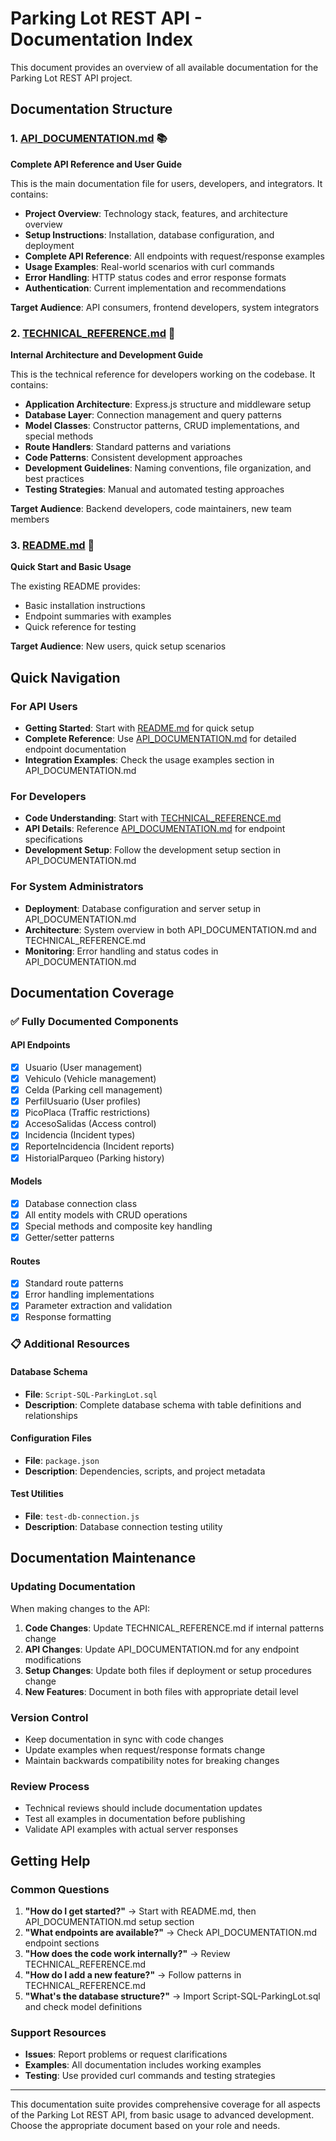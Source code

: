 # Parking Lot REST API - Documentation Index

This document provides an overview of all available documentation for the Parking Lot REST API project.

## Documentation Structure

### 1. [API_DOCUMENTATION.md](./API_DOCUMENTATION.md) 📚
**Complete API Reference and User Guide**

This is the main documentation file for users, developers, and integrators. It contains:

- **Project Overview**: Technology stack, features, and architecture overview
- **Setup Instructions**: Installation, database configuration, and deployment
- **Complete API Reference**: All endpoints with request/response examples
- **Usage Examples**: Real-world scenarios with curl commands
- **Error Handling**: HTTP status codes and error response formats
- **Authentication**: Current implementation and recommendations

**Target Audience**: API consumers, frontend developers, system integrators

### 2. [TECHNICAL_REFERENCE.md](./TECHNICAL_REFERENCE.md) 🔧
**Internal Architecture and Development Guide**

This is the technical reference for developers working on the codebase. It contains:

- **Application Architecture**: Express.js structure and middleware setup
- **Database Layer**: Connection management and query patterns
- **Model Classes**: Constructor patterns, CRUD implementations, and special methods
- **Route Handlers**: Standard patterns and variations
- **Code Patterns**: Consistent development approaches
- **Development Guidelines**: Naming conventions, file organization, and best practices
- **Testing Strategies**: Manual and automated testing approaches

**Target Audience**: Backend developers, code maintainers, new team members

### 3. [README.md](./README.md) 🚀
**Quick Start and Basic Usage**

The existing README provides:

- Basic installation instructions
- Endpoint summaries with examples
- Quick reference for testing

**Target Audience**: New users, quick setup scenarios

## Quick Navigation

### For API Users
- **Getting Started**: Start with [README.md](./README.md) for quick setup
- **Complete Reference**: Use [API_DOCUMENTATION.md](./API_DOCUMENTATION.md) for detailed endpoint documentation
- **Integration Examples**: Check the usage examples section in API_DOCUMENTATION.md

### For Developers
- **Code Understanding**: Start with [TECHNICAL_REFERENCE.md](./TECHNICAL_REFERENCE.md)
- **API Details**: Reference [API_DOCUMENTATION.md](./API_DOCUMENTATION.md) for endpoint specifications
- **Development Setup**: Follow the development setup section in API_DOCUMENTATION.md

### For System Administrators
- **Deployment**: Database configuration and server setup in API_DOCUMENTATION.md
- **Architecture**: System overview in both API_DOCUMENTATION.md and TECHNICAL_REFERENCE.md
- **Monitoring**: Error handling and status codes in API_DOCUMENTATION.md

## Documentation Coverage

### ✅ Fully Documented Components

#### API Endpoints
- [x] Usuario (User management)
- [x] Vehiculo (Vehicle management)
- [x] Celda (Parking cell management)
- [x] PerfilUsuario (User profiles)
- [x] PicoPlaca (Traffic restrictions)
- [x] AccesoSalidas (Access control)
- [x] Incidencia (Incident types)
- [x] ReporteIncidencia (Incident reports)
- [x] HistorialParqueo (Parking history)

#### Models
- [x] Database connection class
- [x] All entity models with CRUD operations
- [x] Special methods and composite key handling
- [x] Getter/setter patterns

#### Routes
- [x] Standard route patterns
- [x] Error handling implementations
- [x] Parameter extraction and validation
- [x] Response formatting

### 📋 Additional Resources

#### Database Schema
- **File**: `Script-SQL-ParkingLot.sql`
- **Description**: Complete database schema with table definitions and relationships

#### Configuration Files
- **File**: `package.json`
- **Description**: Dependencies, scripts, and project metadata

#### Test Utilities
- **File**: `test-db-connection.js`
- **Description**: Database connection testing utility

## Documentation Maintenance

### Updating Documentation
When making changes to the API:

1. **Code Changes**: Update TECHNICAL_REFERENCE.md if internal patterns change
2. **API Changes**: Update API_DOCUMENTATION.md for any endpoint modifications
3. **Setup Changes**: Update both files if deployment or setup procedures change
4. **New Features**: Document in both files with appropriate detail level

### Version Control
- Keep documentation in sync with code changes
- Update examples when request/response formats change
- Maintain backwards compatibility notes for breaking changes

### Review Process
- Technical reviews should include documentation updates
- Test all examples in documentation before publishing
- Validate API examples with actual server responses

## Getting Help

### Common Questions
1. **"How do I get started?"** → Start with README.md, then API_DOCUMENTATION.md setup section
2. **"What endpoints are available?"** → Check API_DOCUMENTATION.md endpoint sections
3. **"How does the code work internally?"** → Review TECHNICAL_REFERENCE.md
4. **"How do I add a new feature?"** → Follow patterns in TECHNICAL_REFERENCE.md
5. **"What's the database structure?"** → Import Script-SQL-ParkingLot.sql and check model definitions

### Support Resources
- **Issues**: Report problems or request clarifications
- **Examples**: All documentation includes working examples
- **Testing**: Use provided curl commands and testing strategies

---

This documentation suite provides comprehensive coverage for all aspects of the Parking Lot REST API, from basic usage to advanced development. Choose the appropriate document based on your role and needs.